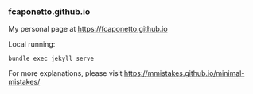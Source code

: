 ### fcaponetto.github.io

My personal page at https://fcaponetto.github.io

Local running:
```
bundle exec jekyll serve
```

For more explanations, please visit https://mmistakes.github.io/minimal-mistakes/
